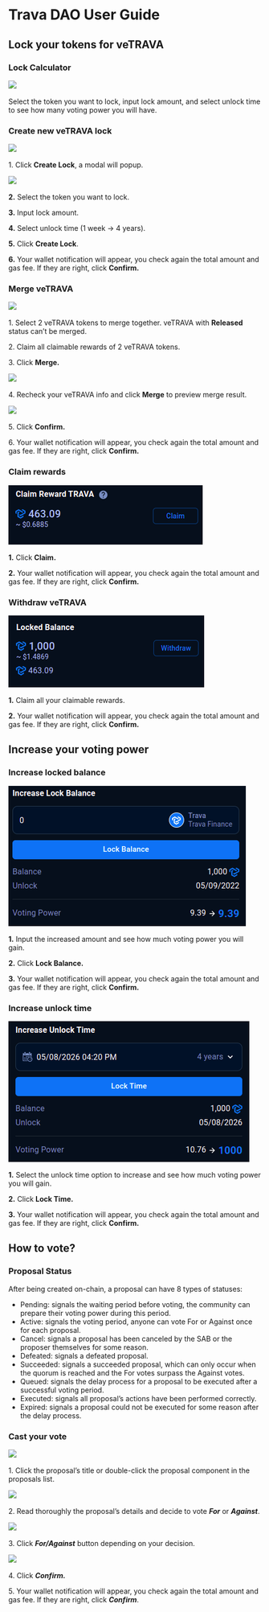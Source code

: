 # Trava DAO User Guide

## **Lock your tokens for** veTRAVA

### **Lock Calculator**

![](https://lh4.googleusercontent.com/GYkJlVU9XtwWJUrSV0jyTpQ\_VZnw-gNZB8d5B3PJ0EwZ-EvYeK54\_lmqo-tdYVSJi1V9\_f\_oRHBAYYwuSDDj\_SspXnxnfjVvU60krCjrhBEouum8b7ldP-YHrkskx4FzQFbRhmXIwZlWU5kUZQ)

Select the token you want to lock, input lock amount, and select unlock time to see how many voting power you will have.

### **Create new** veTRAVA **lock**

![](https://lh4.googleusercontent.com/K\_KRakqyJ\_hLkROMb3lyfTFUxeDbwPt6ucls499Nq\_ixAbsiT6bOu3pjZysXOajMznrnueTMKEQdLq7THhA2gyYGD8vN3M89TTslt-VH6UmpArSVDyPiK5czGRfAZ045EZjYZeb0kCpQUV3MQw)

1\. Click **Create Lock**, a modal will popup.

![](https://lh6.googleusercontent.com/RE6Oi9GVvplrKHGEVrrdf2ar\_1woNGmPXIJ\_4HIGWHqe-uBnY3WEWnHi5LOGMIIKiFti4lLkHy9S8nZMKITwexWoTwXBqBN6p69Sk1MxKc0P2m5wMBgMkm3Q8igb0WANl26xr8s7MP9otTHJJg)

**2.** Select the token you want to lock.

**3.** Input lock amount.

**4.** Select unlock time (1 week -> 4 years).

**5.** Click **Create Lock**.

**6.** Your wallet notification will appear, you check again the total amount and gas fee. If they are right, click **Confirm.**

### **Merge** veTRAVA

![](https://lh4.googleusercontent.com/6a-XS8D6gERB7elXFGtPR0jW\_b3kEsy7pGzaOCeIotK\_Ttj\_CvAbprmiAQpxE2VOHrj1UIAGczRvQhZLpghnrFciaTr3f\_GGGEiJU0C9QjHMXYyr32gqxLyBH3KFPSZQXzXx2c2QrSNa5-8LWQ)

1\. Select 2 veTRAVA tokens to merge together. veTRAVA with **Released** status can’t be merged.

2\. Claim all claimable rewards of 2 veTRAVA tokens.

3\. Click **Merge.**

![](https://lh5.googleusercontent.com/F45muC9zpuPJBM6g8CssrsBKDtModkjlSQD76mzTZoQVpfKAOdO0NiqYj\_FOTuX-y0luUOLv2ORKl-0DZR1pbHDHjKio8vUtqF-7WPG-HxAwpEFTT2j0MyB74QJuG6yvOf7npTvUvQ1fLgeU8A)

4\. Recheck your veTRAVA info and click **Merge** to preview merge result.

![](https://lh5.googleusercontent.com/Fs3236LzqFxhDIVTQlxxPG6L7kThS6vY6rTi2NTGtPlSkz-xvy9OEXp2rEg4QHXOIWhQpQHsSl\_8sInbsovR44qt3JOYrALW\_iKITxe7WXoX\_cHh-2XsiXRfEwUkokpRt2m0aYPm4lutzn0mUw)

5\. Click **Confirm.**

6\. Your wallet notification will appear, you check again the total amount and gas fee. If they are right, click **Confirm.**

### **Claim rewards**

![](.gitbook/assets/Claim.png)

**1.** Click **Claim.**

**2.** Your wallet notification will appear, you check again the total amount and gas fee. If they are right, click **Confirm.**

### **Withdraw veTRAVA**

![](.gitbook/assets/Withdraw.png)

**1.** Claim all your claimable rewards.

**2.** Your wallet notification will appear, you check again the total amount and gas fee. If they are right, click **Confirm.**

## **Increase your voting power**

### **Increase locked balance**

![](.gitbook/assets/IncreaseBalance.png)

**1.** Input the increased amount and see how much voting power you will gain.

**2.** Click **Lock Balance.**

**3.** Your wallet notification will appear, you check again the total amount and gas fee. If they are right, click **Confirm.**

### **Increase unlock time**

![](.gitbook/assets/IncreaseTime.png)

**1.** Select the unlock time option to increase and see how much voting power you will gain.

**2.** Click **Lock Time.**

**3.** Your wallet notification will appear, you check again the total amount and gas fee. If they are right, click **Confirm.**

## **How to vote?**

### **Proposal Status**

After being created on-chain, a proposal can have 8 types of statuses:

* Pending: signals the waiting period before voting, the community can prepare their voting power during this period.
* Active: signals the voting period, anyone can vote For or Against once for each proposal.
* Cancel: signals a proposal has been canceled by the SAB or the proposer themselves for some reason.
* Defeated: signals a defeated proposal.
* Succeeded: signals a succeeded proposal, which can only occur when the quorum is reached and the For votes surpass the Against votes.
* Queued: signals the delay process for a proposal to be executed after a successful voting period.
* Executed: signals all proposal’s actions have been performed correctly.
* Expired: signals a proposal could not be executed for some reason after the delay process.

### **Cast your vote**

![](https://lh6.googleusercontent.com/DdYyY2Z9asHAWMUT4-RLA1qgUza\_oRwhv21rwvckoRLQULkL8KeiPK70Rf3A4cvYnSBG-Ga9MyrapLn-9aa5mx9JAMPvXf6qodnqPFsNshjLKrsXM84GWvythlMc6PPoA1vVtiubVxu8EvxXfA)

1\. Click the proposal’s title or double-click the proposal component in the proposals list.

![](https://lh6.googleusercontent.com/ofbA5oldBcy-HP9FqzmV9RfwipXqN-sWPhN0xVKhJXFimpACoWnILrnVtEHJYw9EGOlz2aCLKQKnX8UgUbJ7B\_AroGh8eJL8YWJ9R8ooXWYW50B1aPs1yCBLCjlW6mTCc6qhiPKgIx1u5kSWqQ)

2\. Read thoroughly the proposal’s details and decide to vote _**For**_ or _**Against**_.

![](https://lh4.googleusercontent.com/xyAg34JxkzHcqi3U4r1tdDmNO5kj-8fqaL3Vl0i2Y1EHCI77uOXv46QmqxpZ3NGP0\_-J4oloi1DMPysll52SchD\_IRX1aTFM7P\_iXlTYzrQ-Dju1lBrcmt038lrrZ3w1IOrYHL\_AWwrTeKn36g)

3\. Click _**For/Against**_ button depending on your decision.

![](https://lh6.googleusercontent.com/Am5Bvvdy5ibjXxxpumnKldKQ9tX6JeIGG09hsaySfsqvfzr0AyA-bQ6\_SYDLYRAy5tuAMlQh52SiOhRUfgvN\_XdlzlUj7tOM0avmT-x7MSvzLBXOztvU5WDa1j5wxTWiCA3ZqkQcC\_VPOL5eig)

4\. Click _**Confirm.**_

5\. Your wallet notification will appear, you check again the total amount and gas fee. If they are right, click _**Confirm**_.
